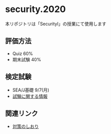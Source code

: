 # security.2020
本リポジトリは「SecurityⅠ」の授業にて使用します

## 評価方法

- Quiz 60%
- 期末試験 40%

## 検定試験

- SEA/J基礎 9/7(月)
- [試験に関する情報](http://jukenki.com/report/sea/SJ0-110/index.cgi?mode=view&no=24)

## 関連リンク

- [対策のしおり](https://www.ipa.go.jp/security/antivirus/shiori.html#hazimete)